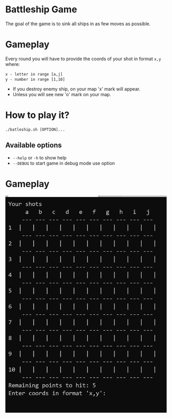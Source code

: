 # Battleship Game

The goal of the game is to sink all ships in as few moves as possible.

# Gameplay
Every round you will have to provide the coords of your shot in format `x,y` where:
```
x - letter in range [a,j]
y - number in range [1,10]
```

- If you destroy enemy ship, on your map 'x' mark will appear.
- Unless you will see new 'o' mark on your map.


 # How to play it?
```
./batleship.sh [OPTION]...
```
## Available options
- `--help` or `-h` to show help
- `--DEBUG` to start game in debug mode use option

# Gameplay 
![Gameplay](img/gameplay.gif)